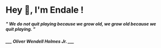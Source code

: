 <h1 title="head"> Hey 👋, I'm Endale !</h1>

**<h5><i>" We do not quit playing because we grow old, we grow old because we quit playing. "</i></h5>**

*<b>___ Oliver Wendell Holmes Jr. ___</b>*
